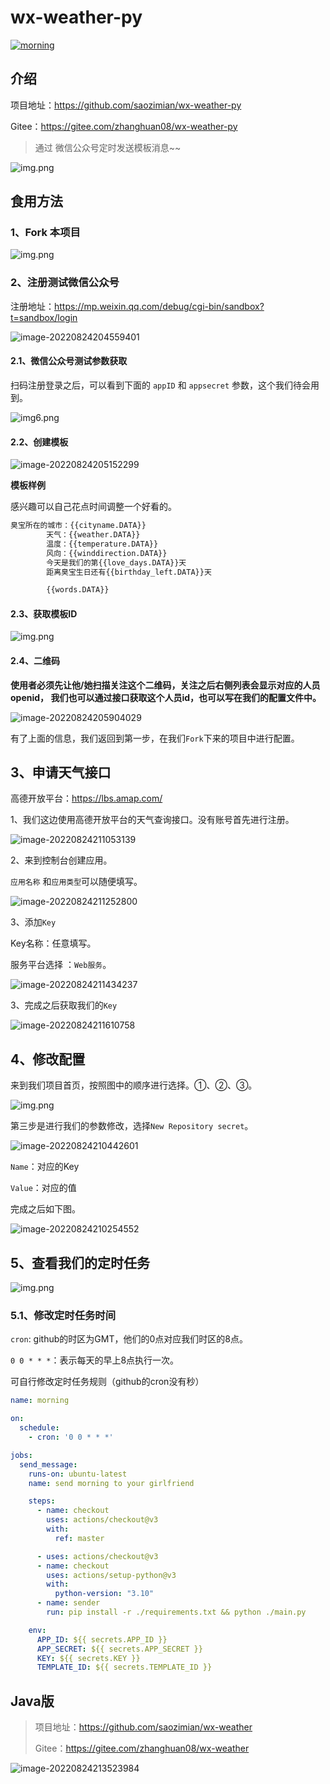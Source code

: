 # wx-weather-py

[![morning](https://github.com/saozimian/wx-weather-py/actions/workflows/main.yml/badge.svg)](https://github.com/saozimian/wx-weather-py/actions/workflows/main.yml)

## 介绍

项目地址：https://github.com/saozimian/wx-weather-py

Gitee：https://gitee.com/zhanghuan08/wx-weather-py

> 通过 微信公众号定时发送模板消息~~

![img.png](https://image.codehuan.com/image/202208242046885.png)

## 食用方法

### 1、Fork 本项目

![img.png](https://image.codehuan.com/image/202208242046822.png)

### 2、注册测试微信公众号

注册地址：https://mp.weixin.qq.com/debug/cgi-bin/sandbox?t=sandbox/login

![image-20220824204559401](https://image.codehuan.com/image/202208242046231.png)

#### 2.1、微信公众号测试参数获取

扫码注册登录之后，可以看到下面的 `appID` 和 `appsecret` 参数，这个我们待会用到。

![img6.png](https://image.codehuan.com/image/202208242046456.png)

#### 2.2、创建模板

![image-20220824205152299](https://image.codehuan.com/image/202208242051657.png)

**模板样例**

感兴趣可以自己花点时间调整一个好看的。

```xml
臭宝所在的城市：{{cityname.DATA}}
        天气：{{weather.DATA}}
        温度：{{temperature.DATA}}
        风向：{{winddirection.DATA}}
        今天是我们的第{{love_days.DATA}}天
        距离臭宝生日还有{{birthday_left.DATA}}天

        {{words.DATA}}
```

#### 2.3、获取模板ID

![img.png](https://image.codehuan.com/image/202208242046594.png)

#### 2.4、二维码

**使用者必须先让他/她扫描关注这个二维码，关注之后右侧列表会显示对应的人员openid，
我们也可以通过接口获取这个人员id，也可以写在我们的配置文件中。**

![image-20220824205904029](https://image.codehuan.com/image/202208242059523.png)

有了上面的信息，我们返回到第一步，在我们`Fork`下来的项目中进行配置。

## 3、申请天气接口

高德开放平台：https://lbs.amap.com/

1、我们这边使用高德开放平台的天气查询接口。没有账号首先进行注册。

![image-20220824211053139](https://image.codehuan.com/image/202208242110590.png)

2、来到控制台创建应用。

`应用名称` 和`应用类型`可以随便填写。

![image-20220824211252800](https://image.codehuan.com/image/202208242112938.png)

3、添加`Key`

Key名称：任意填写。

服务平台选择 ：`Web服务`。

![image-20220824211434237](https://image.codehuan.com/image/202208242114560.png)

3、完成之后获取我们的`Key`

![image-20220824211610758](https://image.codehuan.com/image/202208242116977.png)

## 4、修改配置

来到我们项目首页，按照图中的顺序进行选择。①、②、③。

![img.png](https://image.codehuan.com/image/202208242046704.png)

第三步是进行我们的参数修改，选择`New Repository secret`。

![image-20220824210442601](https://image.codehuan.com/image/202208242104799.png)

`Name`：对应的Key

`Value`：对应的值

完成之后如下图。

![image-20220824210254552](https://image.codehuan.com/image/202208242103796.png)

## 5、查看我们的定时任务

![img.png](https://image.codehuan.com/image/202208242119166.png)

### 5.1、修改定时任务时间

`cron`: github的时区为GMT，他们的0点对应我们时区的8点。

`0 0 * * *`：表示每天的早上8点执行一次。

可自行修改定时任务规则（github的cron没有秒）

```yaml
name: morning

on:
  schedule:
    - cron: '0 0 * * *'

jobs:
  send_message:
    runs-on: ubuntu-latest
    name: send morning to your girlfriend

    steps:
      - name: checkout
        uses: actions/checkout@v3
        with:
          ref: master

      - uses: actions/checkout@v3
      - name: checkout
        uses: actions/setup-python@v3
        with:
          python-version: "3.10"
      - name: sender
        run: pip install -r ./requirements.txt && python ./main.py

    env:
      APP_ID: ${{ secrets.APP_ID }}
      APP_SECRET: ${{ secrets.APP_SECRET }}
      KEY: ${{ secrets.KEY }}
      TEMPLATE_ID: ${{ secrets.TEMPLATE_ID }}


```

## Java版

> 项目地址：https://github.com/saozimian/wx-weather
>
> Gitee：https://gitee.com/zhanghuan08/wx-weather

![image-20220824213523984](https://image.codehuan.com/image/202208242135105.png)
